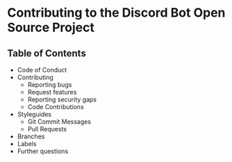 # Contributing to the Discord Bot Open Source Project

## Table of Contents
* Code of Conduct
* Contributing
  * Reporting bugs
  * Request features
  * Reporting security gaps
  * Code Contributions
* Styleguides
  * Git Commit Messages
  * Pull Requests
* Branches
* Labels
* Further questions
